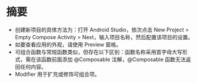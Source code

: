 # 摘要
- 创建新项目的具体方法为：打开 Android Studio，依次点击 New Project > Empty Compose Activity > Next，输入项目名称，然后配置该项目的设置。
- 如要查看应用的外观，请使用 Preview 窗格。
- 可组合函数与常规函数类似，但存在以下区别：函数名称采用首字母大写形式，需在该函数前面添加 @Composable 注解，@Composable 函数无法返回任何内容。
- Modifier 用于扩充或修饰可组合项。
